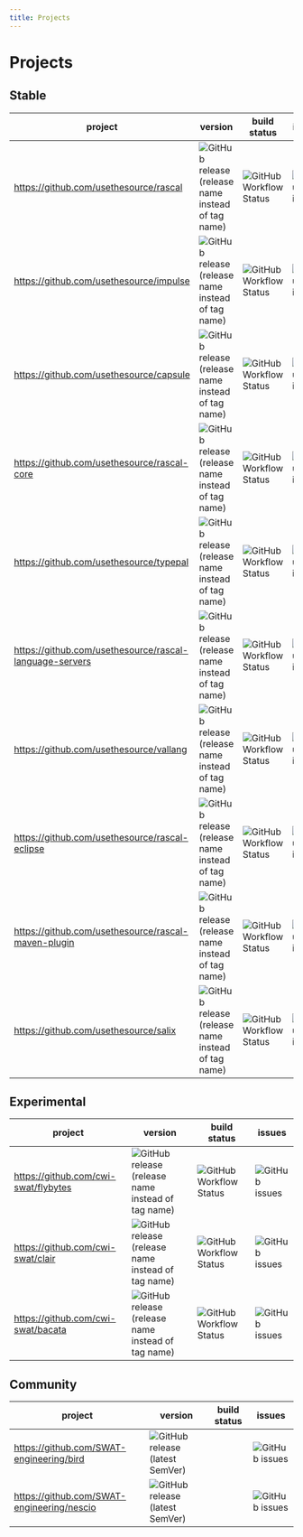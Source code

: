 ```yaml
---
title: Projects
---
```


# Projects

## Stable

| project                                                 | version                                                                                                                                                                    | build status                                                                                                                                       | issues                                                                                                          |
|---------------------------------------------------------|----------------------------------------------------------------------------------------------------------------------------------------------------------------------------|----------------------------------------------------------------------------------------------------------------------------------------------------|-----------------------------------------------------------------------------------------------------------------|
| https://github.com/usethesource/rascal                  | ![GitHub release (release name instead of tag name)](https://img.shields.io/github/v/release/usethesource/rascal?include_prereleases&style=for-the-badge)                  | ![GitHub Workflow Status](https://img.shields.io/github/workflow/status/usethesource/rascal/Build%20and%20Deploy?style=for-the-badge)              | ![GitHub issues](https://img.shields.io/github/issues/usethesource/rascal?style=for-the-badge)                  |
| https://github.com/usethesource/impulse                 | ![GitHub release (release name instead of tag name)](https://img.shields.io/github/v/release/usethesource/impulse?include_prereleases&style=for-the-badge)                 | ![GitHub Workflow Status](https://img.shields.io/github/workflow/status/usethesource/impulse/Build%20and%20Deploy?style=for-the-badge)             | ![GitHub issues](https://img.shields.io/github/issues/usethesource/impulse?style=for-the-badge)                 |
| https://github.com/usethesource/capsule                 | ![GitHub release (release name instead of tag name)](https://img.shields.io/github/v/release/usethesource/capsule?include_prereleases&style=for-the-badge)                 | ![GitHub Workflow Status](https://img.shields.io/github/workflow/status/usethesource/capsule/Build%20and%20Deploy%20Capsule?style=for-the-badge)   | ![GitHub issues](https://img.shields.io/github/issues/usethesource/capsule?style=for-the-badge)                 |
| https://github.com/usethesource/rascal-core             | ![GitHub release (release name instead of tag name)](https://img.shields.io/github/v/release/usethesource/rascal-core?include_prereleases&style=for-the-badge)             | ![GitHub Workflow Status](https://img.shields.io/github/workflow/status/usethesource/rascal-core/Build%20and%20Deploy?style=for-the-badge)         | ![GitHub issues](https://img.shields.io/github/issues/usethesource/rascal-core?style=for-the-badge)             |
| https://github.com/usethesource/typepal                 | ![GitHub release (release name instead of tag name)](https://img.shields.io/github/v/release/usethesource/typepal?include_prereleases&style=for-the-badge)                 | ![GitHub Workflow Status](https://img.shields.io/github/workflow/status/usethesource/typepal/Build%20and%20Deploy?style=for-the-badge)             | ![GitHub issues](https://img.shields.io/github/issues/usethesource/typepal?style=for-the-badge)                 |
| https://github.com/usethesource/rascal-language-servers | ![GitHub release (release name instead of tag name)](https://img.shields.io/github/v/release/usethesource/rascal-language-servers?include_prereleases&style=for-the-badge) | ![GitHub Workflow Status](https://img.shields.io/github/workflow/status/usethesource/rascal-language-servers/CI?style=for-the-badge)               | ![GitHub issues](https://img.shields.io/github/issues/usethesource/rascal-language-servers?style=for-the-badge) |
| https://github.com/usethesource/vallang                 | ![GitHub release (release name instead of tag name)](https://img.shields.io/github/v/release/usethesource/vallang?include_prereleases&style=for-the-badge)                 | ![GitHub Workflow Status](https://img.shields.io/github/workflow/status/usethesource/vallang/Build%20and%20Deploy?style=for-the-badge)             | ![GitHub issues](https://img.shields.io/github/issues/usethesource/vallang?style=for-the-badge)                 |
| https://github.com/usethesource/rascal-eclipse          | ![GitHub release (release name instead of tag name)](https://img.shields.io/github/v/release/usethesource/rascal-eclipse?include_prereleases&style=for-the-badge)          | ![GitHub Workflow Status](https://img.shields.io/github/workflow/status/usethesource/rascal-eclipse/Build%20and%20Deploy?style=for-the-badge)      | ![GitHub issues](https://img.shields.io/github/issues/usethesource/rascal-eclipse?style=for-the-badge)          |
| https://github.com/usethesource/rascal-maven-plugin     | ![GitHub release (release name instead of tag name)](https://img.shields.io/github/v/release/usethesource/rascal-maven-plugin?include_prereleases&style=for-the-badge)     | ![GitHub Workflow Status](https://img.shields.io/github/workflow/status/usethesource/rascal-maven-plugin/Build%20and%20Deploy?style=for-the-badge) | ![GitHub issues](https://img.shields.io/github/issues/usethesource/rascal-maven-plugin?style=for-the-badge)     |
| https://github.com/usethesource/salix                   | ![GitHub release (release name instead of tag name)](https://img.shields.io/github/v/release/usethesource/salix?include_prereleases&style=for-the-badge)                   | ![GitHub Workflow Status](https://img.shields.io/github/workflow/status/usethesource/salix/Build%20and%20Deploy?style=for-the-badge)               | ![GitHub issues](https://img.shields.io/github/issues/usethesource/salix?style=for-the-badge)                   |
## Experimental

| project                              | version                                                                                                                                                 | build status                                                                                                                                   | issues                                                                                       |
|--------------------------------------|---------------------------------------------------------------------------------------------------------------------------------------------------------|------------------------------------------------------------------------------------------------------------------------------------------------|----------------------------------------------------------------------------------------------|
| https://github.com/cwi-swat/flybytes | ![GitHub release (release name instead of tag name)](https://img.shields.io/github/v/release/cwi-swat/flybytes?include_prereleases&style=for-the-badge) | ![GitHub Workflow Status](https://img.shields.io/github/workflow/status/cwi-swat/flybytes/Build%20and%20Deploy%20Flybytes?style=for-the-badge) | ![GitHub issues](https://img.shields.io/github/issues/cwi-swat/flybytes?style=for-the-badge) |
| https://github.com/cwi-swat/clair    | ![GitHub release (release name instead of tag name)](https://img.shields.io/github/v/release/cwi-swat/clair?include_prereleases&style=for-the-badge)    | ![GitHub Workflow Status](https://img.shields.io/github/workflow/status/cwi-swat/clair/Build%20and%20Deploy?style=for-the-badge)               | ![GitHub issues](https://img.shields.io/github/issues/cwi-swat/clair?style=for-the-badge)    |
| https://github.com/cwi-swat/bacata   | ![GitHub release (release name instead of tag name)](https://img.shields.io/github/v/release/cwi-swat/bacata?include_prereleases&style=for-the-badge)   | ![GitHub Workflow Status](https://img.shields.io/github/workflow/status/cwi-swat/bacata/Build%20and%20Deploy?style=for-the-badge)              | ![GitHub issues](https://img.shields.io/github/issues/cwi-swat/bacata?style=for-the-badge)   |

## Community

| project                                    | version                                                                                                                | build status  | issues                                                                                             |
|--------------------------------------------|------------------------------------------------------------------------------------------------------------------------|---------------|----------------------------------------------------------------------------------------------------|
| https://github.com/SWAT-engineering/bird   | ![GitHub release (latest SemVer)](https://img.shields.io/github/v/release/SWAT-engineering/bird?style=for-the-badge)   |               | ![GitHub issues](https://img.shields.io/github/issues/SWAT-engineering/bird?style=for-the-badge)   |
| https://github.com/SWAT-engineering/nescio | ![GitHub release (latest SemVer)](https://img.shields.io/github/v/release/SWAT-engineering/nescio?style=for-the-badge) |               | ![GitHub issues](https://img.shields.io/github/issues/SWAT-engineering/nescio?style=for-the-badge) |
